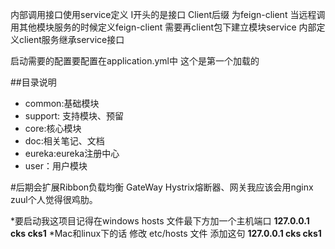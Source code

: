内部调用接口使用service定义  I开头的是接口 Client后缀 为feign-client 
当远程调用其他模块服务的时候定义feign-client 需要再client包下建立模块service  内部定义client服务继承service接口

启动需要的配置要配置在application.yml中 这个是第一个加载的


##目录说明
* common:基础模块 
* support: 支持模块、预留
* core:核心模块  
* doc:相关笔记、文档
* eureka:eureka注册中心
* user：用户模块 

#后期会扩展Ribbon负载均衡 GateWay Hystrix熔断器、网关我应该会用nginx zuul个人觉得很鸡肋。

*要启动我这项目记得在windows hosts 文件最下方加一个主机端口     **127.0.0.1 cks cks1**
*Mac和linux下的话 修改 etc/hosts 文件  添加这句  **127.0.0.1 cks cks1**